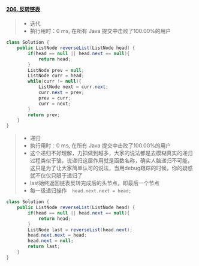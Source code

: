 #### [206. 反转链表](https://leetcode-cn.com/problems/reverse-linked-list/)

> - 迭代
> - 执行用时：0 ms, 在所有 Java 提交中击败了100.00%的用户

```java
class Solution {
    public ListNode reverseList(ListNode head) {
        if(head == null || head.next == null){
            return head;
        }
        ListNode prev = null;
        ListNode curr = head;
        while(curr != null){
            ListNode next = curr.next;
            curr.next = prev;
            prev = curr;
            curr = next;
        }
        return prev;
    }
}
```

> - 递归
> - 执行用时：0 ms, 在所有 Java 提交中击败了100.00%的用户
> - 这个递归不好理解，力扣做到越多，大家的说法都是去模糊真实的递归过程类似于骗，说递归这层作用就是函数名称，确实人脑递归不可能，这只是为了让大家简单认可的说法，当用debug跟踪的时候，你的疑惑就不仅仅只限于递归了
> - last始终返回链表反转完成后的头节点，即最后一个节点
> - 每一级递归操作`  head.next.next = head;`

```java
class Solution {
    public ListNode reverseList(ListNode head) {
        if(head == null || head.next == null){
            return head;
        }
        ListNode last = reverseList(head.next);
        head.next.next = head;
        head.next = null;
        return last;
    }
}
```


